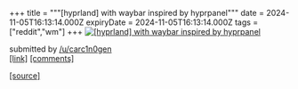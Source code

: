 +++
title = """[hyprland] with waybar inspired by hyprpanel"""
date = 2024-11-05T16:13:14.000Z
expiryDate = 2024-11-05T16:13:14.000Z
tags = ["reddit","wm"]
+++
[![[hyprland] with waybar inspired by hyprpanel](https://b.thumbs.redditmedia.com/cTiCd91oVSWj36Plr0PA9NaVzgcj3c2PdzCZbtLTN3U.jpg "[hyprland] with waybar inspired by hyprpanel")](https://www.reddit.com/r/unixporn/comments/1gkac5d/hyprland_with_waybar_inspired_by_hyprpanel/)

submitted by [/u/carc1n0gen](https://www.reddit.com/user/carc1n0gen)  
[\[link\]](https://www.reddit.com/gallery/1gkac5d) [\[comments\]](https://www.reddit.com/r/unixporn/comments/1gkac5d/hyprland_with_waybar_inspired_by_hyprpanel/)

[[source]](https://www.reddit.com/r/unixporn/comments/1gkac5d/hyprland_with_waybar_inspired_by_hyprpanel/)
